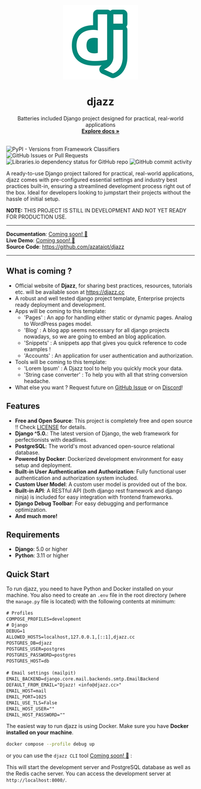 <p align="center">
  <a href="https://github.com/azataiot/djazz/">
    <img src="assets/img/icon-teal-200.png" alt="django-template logo" width="200" height="200">
  </a>
</p>
<h1 align="center">djazz</h1>
<p align="center">
  Batteries included Django project designed for practical, real-world applications
  <br>
  <a href="#"><strong>Explore docs »</strong></a>
  <br>
  <br>
</p>

![PyPI - Versions from Framework Classifiers](https://img.shields.io/pypi/frameworkversions/django/djazz-cc?link=https%3A%2F%2Fdjazz.cc)
![GitHub Issues or Pull Requests](https://img.shields.io/github/issues/azataiot/djazz)
![Libraries.io dependency status for GitHub repo](https://img.shields.io/librariesio/github/azataiot/djazz)
![GitHub commit activity](https://img.shields.io/github/commit-activity/t/azataiot/djazz?logo=github)

A ready-to-use Django project tailored for practical, real-world applications, djazz comes with pre-configured essential
settings and industry best practices built-in, ensuring a streamlined development process right out of the box. Ideal
for developers looking to jumpstart their projects without the hassle of initial setup.

**NOTE:** THIS PROJECT IS STILL IN DEVELOPMENT AND NOT YET READY FOR PRODUCTION USE.

---

**Documentation**: [Coming soon! 🚧](#)  
**Live Demo**: [Coming soon! 🚧](#)  
**Source Code**: https://github.com/azataiot/djazz

---

## What is coming ?
- Official website of **Djazz**, for sharing best practices, resources, tutorials etc. will be available soon at https://djazz.cc
- A robust and well tested django project template, Enterprise projects ready deployment and development.
- Apps will be coming to this template: 
  - 'Pages' : An app for handling either static or dynamic pages. Analog to WordPress pages model.
  - 'Blog' : A blog app seems necessary for all django projects nowadays, so we are going to embed an blog application.
  - 'Snippets' : A snippets app that gives you quick reference to code examples !
  - 'Accounts' : An application for user authentication and authorization.
- Tools will be coming to this template:
  - 'Lorem Ipsum' : A Djazz tool to help you quickly mock your data. 
  - 'String case converter' : To help you with all that string conversion headache. 
- What else you want ? Request future on [GitHub Issue](https://github.com/azataiot/djazz/issues) or on [Discord](docs/discord.md)!

## Features

- **Free and Open Source**: This project is completely free and open source !! Check [LICENSE](LICENSE) for details.
- **Django ^5.0.**: The latest version of Django, the web framework for perfectionists with deadlines.
- **PostgreSQL**: The world's most advanced open-source relational database.
- **Powered by Docker**: Dockerized development environment for easy setup and deployment.
- **Built-in User Authentication and Authorization**: Fully functional user authentication and authorization system
  included.
- **Custom User Model**: A custom user model is provided out of the box.
- **Built-in API**: A RESTful API (both django rest framework and django ninja) is included for easy integration with
  frontend frameworks.
- **Django Debug Toolbar**: For easy debugging and performance optimization.
- **And much more!**

## Requirements

- **Django**: 5.0 or higher
- **Python**: 3.11 or higher

## Quick Start

To run djazz, you need to have Python and Docker installed on your machine. You also need to create an `.env` file in
the root directory (where the `manage.py` file is located) with the following contents at minimum:

```.dotenv
# Profiles
COMPOSE_PROFILES=development
# Django
DEBUG=1
ALLOWED_HOSTS=localhost,127.0.0.1,[::1],djazz.cc
POSTGRES_DB=djazz
POSTGRES_USER=postgres
POSTGRES_PASSWORD=postgres
POSTGRES_HOST=db

# Email settings (mailpit)
EMAIL_BACKEND=django.core.mail.backends.smtp.EmailBackend
DEFAULT_FROM_EMAIL="Djazz! <info@djazz.cc>"
EMAIL_HOST=mail
EMAIL_PORT=1025
EMAIL_USE_TLS=False
EMAIL_HOST_USER=""
EMAIL_HOST_PASSWORD=""
```

The easiest way to run djazz is using Docker. Make sure you have **Docker installed on your machine**.

```bash
docker compose --profile debug up
```

or you can use the `djazz CLI` tool [Coming soon! 🚧](#) :

This will start the development server and PostgreSQL database as well as the Redis cache server. You can access the
development server at `http://localhost:8000/`.

